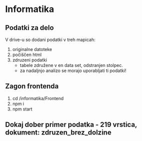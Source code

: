# Informatika

## Podatki za delo

V drive-u so dodani podatki v treh mapicah:

1. originalne datoteke
2. počiščen html
3. zdruzeni podatki
   - tabele združene v en data set, odstranjen stolpec.
   - za nadaljnjo analizo se morajo uporabljati ti podatki!


## Zagon frontenda

1. cd /informatika/Frontend
2. npm i 
3. npm start

## Dokaj dober primer podatka - 219 vrstica, dokument: zdruzen_brez_dolzine